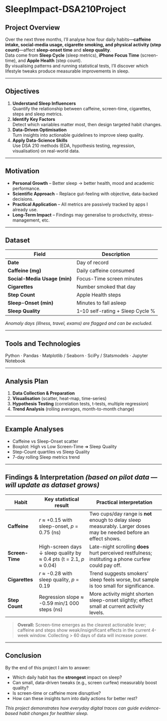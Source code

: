 # SleepImpact-DSA210Project

## Project Overview
Over the next three months, I’ll analyse how four daily habits—**caffeine intake, social-media usage, cigarette smoking, and physical activity (step count)**—affect **sleep-onset time** and **sleep quality**.  
Data come from **Sleep Cycle** (sleep metrics), **iPhone Focus Time** (screen-time), and **Apple Health** (step count).  
By visualising patterns and running statistical tests, I’ll discover which lifestyle tweaks produce measurable improvements in sleep.

---

## Objectives
1. **Understand Sleep Influencers**  
   Quantify the relationship between caffeine, screen-time, cigarettes, steps and sleep metrics.
2. **Identify Key Factors**  
   Detect which variables matter most, then design targeted habit changes.
3. **Data-Driven Optimisation**  
   Turn insights into actionable guidelines to improve sleep quality.
4. **Apply Data-Science Skills**  
   Use DSA 210 methods (EDA, hypothesis testing, regression, visualisation) on real-world data.

---

## Motivation
- **Personal Growth** – Better sleep → better health, mood and academic performance.  
- **Scientific Approach** – Replace gut-feeling with objective, data-backed decisions.  
- **Practical Application** – All metrics are passively tracked by apps I already use.  
- **Long-Term Impact** – Findings may generalise to productivity, stress-management, etc.

---

## Dataset
| Field | Description |
|-------|-------------|
| **Date** | Day of record |
| **Caffeine (mg)** | Daily caffeine consumed |
| **Social-Media Usage (min)** | Focus-Time screen minutes |
| **Cigarettes** | Number smoked that day |
| **Step Count** | Apple Health steps |
| **Sleep-Onset (min)** | Minutes to fall asleep |
| **Sleep Quality** | 1–10 self-rating + Sleep Cycle % |

*Anomaly days (illness, travel, exams) are flagged and can be excluded.*

---

## Tools and Technologies
Python · Pandas · Matplotlib / Seaborn · SciPy / Statsmodels · Jupyter Notebook

---

## Analysis Plan
1. **Data Collection & Preparation**  
2. **Visualisation** (scatter, heat-map, time-series)  
3. **Hypothesis Testing** (correlation tests, t-tests, multiple regression)  
4. **Trend Analysis** (rolling averages, month-to-month change)

---

## Example Analyses
- Caffeine vs Sleep-Onset scatter  
- Boxplot: High vs Low Screen-Time ➜ Sleep Quality  
- Step-Count quartiles vs Sleep Quality  
- 7-day rolling Sleep metrics trend

---

## Findings & Interpretation  *(based on pilot data — will update as dataset grows)*
| Habit | Key statistical result | Practical interpretation |
|-------|-----------------------|--------------------------|
| **Caffeine** | *r* ≈ +0.15 with sleep-onset, *p* = 0.75 (ns) | Two cups/day range is **not** enough to delay sleep measurably. Larger doses may be needed before an effect shows. |
| **Screen-Time** | High-screen days ↓ sleep quality by ≈ 0.4 pts (t = 2.1, *p* ≈ 0.04) | Late-night scrolling **does** hurt perceived restfulness; instituting a phone curfew could pay off. |
| **Cigarettes** | *r* ≈ -0.28 with sleep quality, *p* = 0.19 | Trend suggests smokers’ sleep feels worse, but sample is too small for significance. |
| **Step Count** | Regression slope ≈ -0.59 min/1 000 steps (ns) | More activity might shorten sleep-onset slightly; effect small at current activity levels. |

> **Overall:** Screen-time emerges as the clearest actionable lever; caffeine and steps show weak/insignificant effects in the current 4-week window. Collecting > 60 days of data will increase power.

---

## Conclusion
By the end of this project I aim to answer:

- Which daily habit has the **strongest** impact on sleep?  
- Can small, data-driven tweaks (e.g., screen curfew) measurably boost quality?  
- Is screen-time or caffeine more disruptive?  
- How can these insights turn into daily actions for better rest?

*This project demonstrates how everyday digital traces can guide evidence-based habit changes for healthier sleep.*
